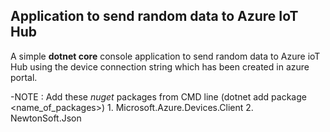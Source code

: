 ## Application to send random data to Azure IoT Hub
A simple **dotnet core** console application to send random data to Azure ioT Hub using the device connection string which has been created in azure portal.


-NOTE : Add these *nuget* packages from CMD line (dotnet add package <name_of_packages>) 
        1. Microsoft.Azure.Devices.Client
        2. NewtonSoft.Json
